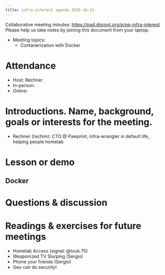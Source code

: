 ```yaml
---
title: infra-interest agenda 2025-10-23
---
```


Collaborative meeting minutes:  https://pad.disroot.org/p/pp-infra-interest
Please help us take notes by joining this document from your laptop.

- Meeting topics: 
  - Contanerization with Docker


# Attendance

* Host: Rechner
* In-person: 
* Online: 

# Introductions. Name, background, goals or interests for the meeting.

 - Rechner (he/him): CTO @ Pawprint, Infra-wrangler in default life, helping people homelab

# Lesson or demo

## Docker

# Questions & discussion

# Readings & exercises for future meetings

 - Homelab Access (signal: @touk.75)
 - Weaponized TV Slurping (Sergio)
 - Phone your friends (Sergio)
 - Geo can do security!
